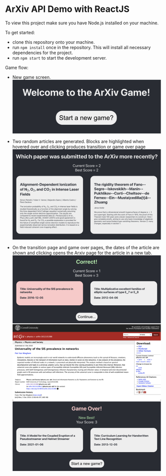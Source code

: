 # ArXiv API Demo with ReactJS

To view this project make sure you have Node.js installed on your machine.

To get started: 
- clone this repository onto your machine.
- run `npm install` once in the repository. This will install all necessary dependencies for the project.
- run `npm start` to start the development server.

Game flow:
- New game screen.![New game screen](screenshots/title.png)

- Two random articles are generated. Blocks are highlighted when hovered over and clicking produces transition or game over page ![Game screen](screenshots/gamepage.png)

 - On the transition page and game over pages, the dates of the article are shown and clicking opens the Arxiv page for the article in a new tab. ![Transition](screenshots/correcthover.png) ![Arxiv](screenshots/arxiv.png) ![Game over](screenshots/gameover.png)
